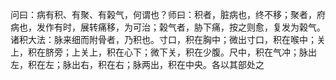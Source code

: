 问曰：病有积、有聚、有榖气，何谓也？师曰：积者，脏病也，终不移；聚者，府病也，发作有时，展转痛移，为可治；榖气者，胁下痛，按之则愈，复发为榖气。诸积大法：脉来细而附骨者，乃积也。寸口，积在胸中；微出寸口，积在喉中；关上，积在脐旁；上关上，积在心下；微下关，积在少腹。尺中，积在气冲；脉出左，积在左；脉出右，积在右；脉两出，积在中央。各以其部处之